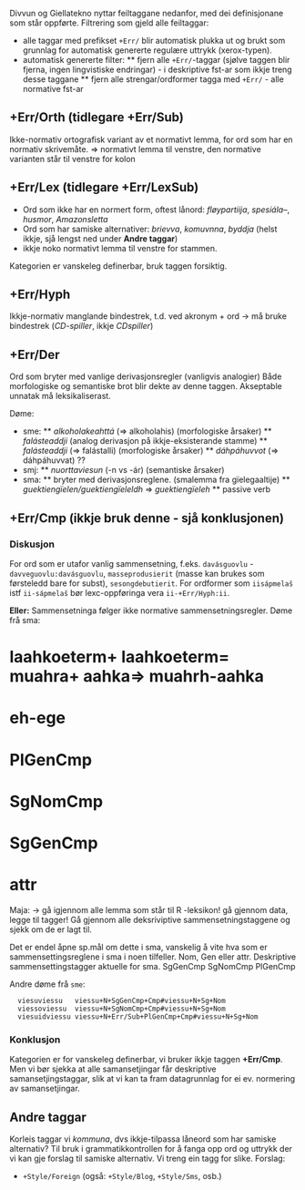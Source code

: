 Divvun og Giellatekno nyttar feiltaggane nedanfor, med dei definisjonane som
står oppførte. Filtrering som gjeld alle feiltaggar:


* alle taggar med prefikset `+Err/` blir automatisk plukka ut og brukt som
  grunnlag for automatisk genererte regulære uttrykk (xerox-typen).
* automatisk genererte filter:
** fjern alle `+Err/`-taggar (sjølve taggen blir fjerna, ingen lingvistiske
   endringar) - i deskriptive fst-ar som ikkje treng desse taggane
** fjern alle strengar/ordformer tagga med `+Err/`  - alle normative fst-ar




## +Err/Orth (tidlegare +Err/Sub)


Ikke-normativ ortografisk variant av et normativt lemma, for ord som har en
normativ skrivemåte.
=> normativt lemma til venstre, den normative varianten står til venstre for kolon




## +Err/Lex (tidlegare +Err/LexSub)


* Ord som ikke har en normert form, oftest lånord:
  *fløypartiija*, *spesiála–*, *husmor*, *Amazonsletta* 
* Ord som har samiske alternativer: *brievva*, *komuvnna*, *byddja*
  (helst ikkje, sjå lengst ned under **Andre taggar**)
* ikkje noko normativt lemma til venstre for stammen.


Kategorien er vanskeleg definerbar, bruk taggen forsiktig.


## +Err/Hyph
Ikkje-normativ manglande bindestrek, t.d. ved
akronym + ord -> må bruke bindestrek (*CD-spiller*, ikkje *CDspiller*)


## +Err/Der
Ord som bryter med vanlige derivasjonsregler (vanligvis analogier)
Både morfologiske og semantiske brot blir dekte av denne taggen.
Akseptable unnatak må leksikaliserast.


Døme:
* sme:
** *alkoholakeahttá* (=> alkoholahis) (morfologiske årsaker)
** *falásteaddji* (analog derivasjon på ikkje-eksisterande stamme)
** *falásteaddji* (=> falástalli) (morfologiske årsaker)
** *dáhpáhuvvot* (=> dáhpáhuvvat) ??
* smj:
** *nuorttaviesun* (-n vs -ár) (semantiske årsaker)
* sma:
** bryter med derivasjonsreglene. (smalemma fra gïelegaaltije)
** *guektiengïelen/guektiengïeleldh* => *guektiengïeleh*
** passive verb






## +Err/Cmp (ikkje bruk denne - sjå konklusjonen)


### Diskusjon


For ord som er utafor vanlig sammensetning,
f.eks. `davásguovlu` - `davveguovlu:davásguovlu`, `masseprodusierit`
(masse kan brukes som førsteledd bare for subst), `sesongdebutierit`.
For ordformer som `iisápmelaš` istf `ii-sápmelaš` bør lexc-oppføringa vera
`ii-+Err/Hyph:ii`.


**Eller:**
Sammensetninga følger ikke normative sammensetningsregler. Døme frå sma:
# laahkoeterm+ laahkoeterm= muahra+ aahka=>  muahrh-aahka
# eh-ege
# PlGenCmp
# SgNomCmp
# SgGenCmp
# attr


Maja: -> gå igjennom alle lemma som står til R -leksikon! gå gjennom data, legge
til tagger! Gå gjennom alle deksriviptive sammensetningstaggene og sjekk om de
er lagt til.


Det er endel åpne sp.mål om dette i sma, vanskelig å vite hva som er
sammensettingsreglene i sma i noen tilfeller. Nom, Gen eller attr. 
Deskriptive sammensettingstagger aktuelle for sma.
   SgGenCmp SgNomCmp PlGenCmp


Andre døme frå `sme`:
```
  viesuviessu	viessu+N+SgGenCmp+Cmp#viessu+N+Sg+Nom
  viessoviessu	viessu+N+SgNomCmp+Cmp#viessu+N+Sg+Nom
  viesuidviessu viessu+N+Err/Sub+PlGenCmp+Cmp#viessu+N+Sg+Nom
```


### Konklusjon
Kategorien er for vanskeleg definerbar, vi bruker ikkje taggen **+Err/Cmp**.
Men vi bør sjekka at alle samansetjingar får deskriptive samansetjingstaggar,
slik at vi kan ta fram datagrunnlag for ei ev. normering av samansetjingar.








## Andre taggar
Korleis taggar vi *kommuna*, dvs ikkje-tilpassa låneord som har samiske
alternativ? Til bruk i grammatikkontrollen for å fanga opp ord og uttrykk der
vi kan gje forslag til samiske alternativ. Vi treng ein tagg for slike. Forslag:
* `+Style/Foreign` (også: `+Style/Blog`, `+Style/Sms`, osb.)
